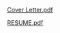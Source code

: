[Cover Letter.pdf](https://github.com/yashsirius/cover/files/7613659/Cover.Letter.pdf)

[RESUME.pdf](https://github.com/yashsirius/cover/files/7613661/1CR18CS185_YASH.AGARWAL_RESUME.pdf)
